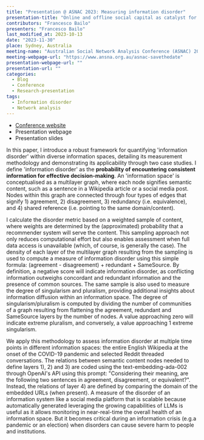 ```yaml
---
title: "Presentation @ ASNAC 2023: Measuring information disorder"
presentation-title: "Online and offline social capital as catalyst for political mobilisation: The case of digital native political parties"
contributors: "Francesco Bailo"
presenters: "Francesco Bailo"
last_modified_at: 2023-10-13
date: "2023-11-30"
place: Sydney, Australia
meeting-name: "Australian Social Network Analysis Conference (ASNAC) 2023"
meeting-webpage-url: "https://www.ansna.org.au/asnac-savethedate"
presentation-webpage-url: ""
presentation-url: ""
categories:
  - Blog
  - Conference
  - Research-presentation
tags:
  - Information disorder
  - Network analysis
---
```


* [Conference website](https://www.ansna.org.au/asnac-savethedate)
* Presentation webpage
* Presentation slides 

In this paper, I introduce a robust framework for quantifying
'information disorder' within diverse information spaces, detailing
its measurement methodology and demonstrating its applicability
through two case studies. I define 'information disorder' as the
**probability of encountering consistent information for effective
decision-making**. An 'information space' is conceptualised as a
multilayer graph, where each node signifies semantic content, such as
a sentence in a Wikipedia article or a social media post. Nodes within
this graph are connected through four types of edges that signify 1)
agreement, 2) disagreement, 3) redundancy (i.e. equivalence), and 4)
shared reference (i.e. pointing to the same domain/content). 

I calculate the disorder metric based on a weighted sample of content,
where weights are determined by the (approximated) probability that a
recommender system will serve the content. This sampling approach not
only reduces computational effort but also enables assessment when
full data access is unavailable (which, of course, is generally the
case). The density of each layer of the multilayer graph resulting
from the sampling is used to compute a measure of information disorder
using this simple formula: (agreement - disagreement) + redundant +
SameSource. By definition, a negative score will indicate information
disorder, as conflicting information outweighs concordant and
redundant information and the presence of common sources. The same
sample is also used to measure the degree of singularism and
pluralism, providing additional insights about information diffusion
within an information space. The degree of singularism/pluralism is
computed by dividing the number of communities of a graph resulting
from flattening the agreement, redundant and SameSource layers by the
number of nodes. A value approaching zero will indicate extreme
pluralism, and conversely, a value approaching 1 extreme
singularism. 

We apply this methodology to assess information disorder
at multiple time points in different information spaces: the entire
English Wikipedia at the onset of the COVID-19 pandemic and selected
Reddit threaded conversations. The relations between semantic content nodes needed to define layers 1), 2) and 3) are coded using the text-embedding-ada-002 through OpenAI's API using this prompt: "Considering their meaning, are the following two sentences in agreement, disagreement, or equivalent?". Instead, the relations of layer 4) are defined by comparing the domain of the embedded URLs (when present). A measure of the disorder of an information system like a social media platform that is scalable because automatically generated leveraging the growing capabilities of LLMs is useful as it allows monitoring in near-real-time the overall health of an information space. But it becomes critical during an information crisis (e.g.a pandemic or an election) when disorders can cause severe harm to people and institutions.
